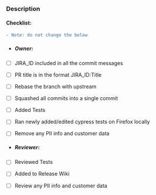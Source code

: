 ### Description

#### Checklist: 
```diff
- Note: do not change the below
```

- ##### Owner:

- [ ] JIRA_ID included in all the commit messages
- [ ] PR title is in the format JIRA_ID:Title
- [ ] Rebase the branch with upstream
- [ ] Squashed all commits into a single commit
- [ ] Added Tests
- [ ] Ran newly added/edited cypress tests on Firefox locally
- [ ] Remove any PII info and customer data
  

- ##### Reviewer:

- [ ] Reviewed Tests
- [ ] Added to Release Wiki
- [ ] Review any PII info and customer data

